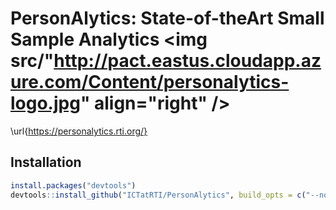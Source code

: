 PersonAlytics: State-of-theArt Small Sample Analytics <img src/"http://pact.eastus.cloudapp.azure.com/Content/personalytics-logo.jpg" align="right" />
========================================================

\url{https://personalytics.rti.org/}

## Installation

```r
install.packages("devtools")
devtools::install_github("ICTatRTI/PersonAlytics", build_opts = c("--no-resave-data", "--no-manual"), build_vignettes = TRUE)
```
